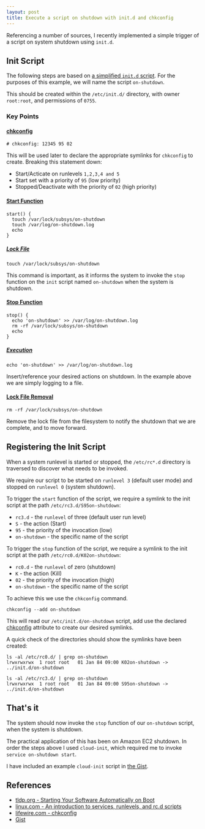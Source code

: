 ```yaml
---
layout: post
title: Execute a script on shutdown with init.d and chkconfig
---
```


Referencing a number of sources, I recently implemented a simple trigger of a script on system shutdown using `init.d`.

## Init Script
The following steps are based on [a simplified `init.d` script](https://gist.github.com/marckysharky/69b4930fe087d47dd9d8b7018d40b44c#file-etc_init-d_on-shutdown). For the purposes of this example, we will name the script `on-shutdown`.

This should be created within the `/etc/init.d/` directory, with owner `root:root`, and permissions of `0755`.

### Key Points

#### [chkconfig](https://gist.github.com/marckysharky/69b4930fe087d47dd9d8b7018d40b44c#file-on-shutdown-sh-L5)
```
# chkconfig: 12345 95 02
```
This will be used later to declare the appropriate symlinks for `chkconfig` to create. Breaking this statement down:

- Start/Acticate on runlevels `1,2,3,4 and 5`
- Start set with a priority of `95` (low priority)
- Stopped/Deactivate with the priority of `02` (high priority)

#### [Start Function](https://gist.github.com/marckysharky/69b4930fe087d47dd9d8b7018d40b44c#file-on-shutdown-sh-L20-L24)
```
start() {
  touch /var/lock/subsys/on-shutdown
  touch /var/log/on-shutdown.log
  echo
}
```

##### [Lock File](https://gist.github.com/marckysharky/69b4930fe087d47dd9d8b7018d40b44c#file-on-shutdown-sh-L21)
```
touch /var/lock/subsys/on-shutdown
```

This command is important, as it informs the system to invoke the `stop` function on the `init` script named `on-shutdown` when the system is shutdown.

#### [Stop Function](https://gist.github.com/marckysharky/69b4930fe087d47dd9d8b7018d40b44c#file-on-shutdown-sh-L25-L29)
```
stop() {
  echo 'on-shutdown' >> /var/log/on-shutdown.log
  rm -rf /var/lock/subsys/on-shutdown
  echo
}
```

##### [Execution](https://gist.github.com/marckysharky/69b4930fe087d47dd9d8b7018d40b44c#file-on-shutdown-sh-L26)
```
echo 'on-shutdown' >> /var/log/on-shutdown.log
```

Insert/reference your desired actions on shutdown. In the example above we are simply logging to a file.

#### [Lock File Removal](https://gist.github.com/marckysharky/69b4930fe087d47dd9d8b7018d40b44c#file-on-shutdown-sh-L27)
```
rm -rf /var/lock/subsys/on-shutdown
```

Remove the lock file from the filesystem to notify the shutdown that we are complete, and to move forward.

## Registering the Init Script
When a system runlevel is started or stopped, the `/etc/rc*.d` directory is traversed to discover what needs to be invoked.

We require our script to be started on `runlevel 3` (default user mode) and stopped on `runlevel 0` (system shutdown).

To trigger the `start` function of the script, we require a symlink to the init script at the path `/etc/rc3.d/S95on-shutdown`:

- `rc3.d` - the `runlevel` of three (default user run level)
- `S` - the action (Start)
- `95` - the priority of the invocation (low)
- `on-shutdown` - the specific name of the script

To trigger the `stop` function of the script, we require a symlink to the init script at the path `/etc/rc0.d/K02on-shutdown`:

- `rc0.d` - the `runlevel` of zero (shutdown)
- `K` - the action (Kill)
- `02` - the priority of the invocation (high)
- `on-shutdown` - the specific name of the script

To achieve this we use the `chkconfig` command.

```
chkconfig --add on-shutdown
```

This will read our `/etc/init.d/on-shutdown` script, add use the declared [chkconfig](#chkconfighttpsgistgithubcommarckysharky69b4930fe087d47dd9d8b7018d40b44cfile-on-shutdown-sh-l5) attribute to create our desired symlinks.

A quick check of the directories should show the symlinks have been created:

```
ls -al /etc/rc0.d/ | grep on-shutdown
lrwxrwxrwx  1 root root   01 Jan 84 09:00 K02on-shutdown -> ../init.d/on-shutdown

ls -al /etc/rc3.d/ | grep on-shutdown
lrwxrwxrwx  1 root root   01 Jan 84 09:00 S95on-shutdown -> ../init.d/on-shutdown
```

## That's it
The system should now invoke the `stop` function of our `on-shutdown` script, when the system is shutdown.

The practical application of this has been on Amazon EC2 shutdown. In order the steps above I used `cloud-init`, which required me to invoke `service on-shutdown start`.

I have included an example `cloud-init` script in [the Gist](https://gist.github.com/marckysharky/69b4930fe087d47dd9d8b7018d40b44c#file-cloud-init).

## References
- [tldp.org - Starting Your Software Automatically on Boot](http://www.tldp.org/HOWTO/HighQuality-Apps-HOWTO/boot.html)
- [linux.com - An introduction to services, runlevels, and rc.d scripts](https://www.linux.com/news/introduction-services-runlevels-and-rcd-scripts)
- [lifewire.com - chkconfig](https://www.lifewire.com/chkconfig-linux-command-4091890)
- [Gist](https://gist.github.com/marckysharky/69b4930fe087d47dd9d8b7018d40b44c)
